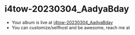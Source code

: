 # i4tow-20230304_AadyaBday
- Your album is live at [i4tow-20230304_AadyaBday](https://rathnasorg.github.io/i4tow/a/i4tow-20230304_AadyaBday/0/d750rw.github.io)
- You can customize/selfhost and be awesome, reach me at 
